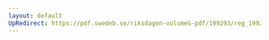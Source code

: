 ```yaml
---
layout: default
UpRedirect: https://pdf.swedeb.se/riksdagen-volumeG-pdf/199293/reg_199293/reg_199293_0037.pdf
---
```

